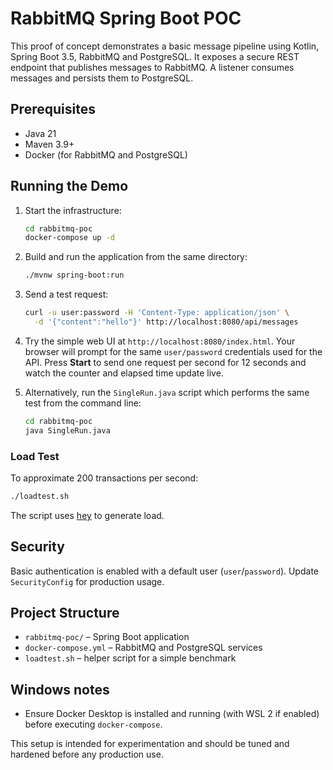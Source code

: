 # RabbitMQ Spring Boot POC

This proof of concept demonstrates a basic message pipeline using Kotlin, Spring Boot 3.5, RabbitMQ and PostgreSQL. It exposes a secure REST endpoint that publishes messages to RabbitMQ. A listener consumes messages and persists them to PostgreSQL.

## Prerequisites
- Java 21
- Maven 3.9+
- Docker (for RabbitMQ and PostgreSQL)

## Running the Demo

1. Start the infrastructure:
   ```bash
   cd rabbitmq-poc
   docker-compose up -d
   ```
2. Build and run the application from the same directory:
   ```bash
   ./mvnw spring-boot:run
   ```
3. Send a test request:
   ```bash
   curl -u user:password -H 'Content-Type: application/json' \
     -d '{"content":"hello"}' http://localhost:8080/api/messages
   ```


4. Try the simple web UI at `http://localhost:8080/index.html`. Your browser will prompt for the same `user/password` credentials used for the API. Press **Start** to send one request per second for 12 seconds and watch the counter and elapsed time update live.

5. Alternatively, run the `SingleRun.java` script which performs the same test
   from the command line:
   ```bash
   cd rabbitmq-poc
   java SingleRun.java
   ```

### Load Test
To approximate 200 transactions per second:
```bash
./loadtest.sh
```
The script uses [hey](https://github.com/rakyll/hey) to generate load.

## Security
Basic authentication is enabled with a default user (`user`/`password`). Update `SecurityConfig` for production usage.

## Project Structure
- `rabbitmq-poc/` – Spring Boot application
- `docker-compose.yml` – RabbitMQ and PostgreSQL services
- `loadtest.sh` – helper script for a simple benchmark

## Windows notes
- Ensure Docker Desktop is installed and running (with WSL 2 if enabled) before executing `docker-compose`.

This setup is intended for experimentation and should be tuned and hardened before any production use.
